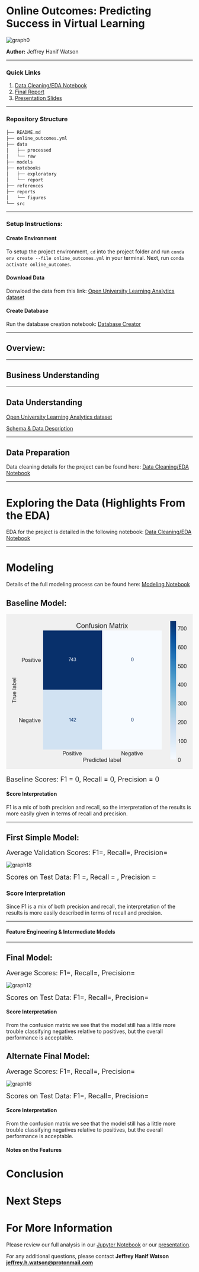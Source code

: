 # Online Outcomes: Predicting Success in Virtual Learning

![graph0](./reports/figures/aug_neg.png)

**Author:** Jeffrey Hanif Watson
***
### Quick Links
1. [Data Cleaning/EDA Notebook](./notebooks/exploratory/cleaning_eda.ipynb)
2. [Final Report](./notebooks/report/report.ipynb)
3. [Presentation Slides](./reports/presentation.pdf)
***
### Repository Structure

```
├── README.md
├── online_outcomes.yml
├── data
│   ├── processed
│   └── raw
├── models
├── notebooks
│   ├── exploratory
│   └── report
├── references
├── reports
│   └── figures
└── src
```
***
### Setup Instructions:

#### Create Environment
To setup the project environment, `cd` into the project folder and run `conda env create --file
online_outcomes.yml` in your terminal. Next, run `conda activate online_outcomes`.

#### Download Data
Donwload the data from this link: [Open University Learning Analytics dataset](https://analyse.kmi.open.ac.uk/open_dataset) 

#### Create Database
Run the database creation notebook: [Database Creator](./data/db_creator.ipynb)
***
## Overview:

***
## Business Understanding
 
***
## Data Understanding
[Open University Learning Analytics dataset](https://analyse.kmi.open.ac.uk/open_dataset) 

[Schema & Data Description](https://analyse.kmi.open.ac.uk/open_dataset#description)

***
## Data Preparation
Data cleaning details for the project can be found here:
[Data Cleaning/EDA Notebook](./notebooks/exploratory/cleaning_eda.ipynb)

***
# Exploring the  Data (Highlights From the EDA)
EDA for the project is detailed in the following notebook: [Data Cleaning/EDA Notebook](./notebooks/exploratory/cleaning_eda.ipynb)

***
# Modeling

Details of the full modeling process can be found here:
[Modeling Notebook](./notebooks/exploratory/modeling_eda.ipynb)


## Baseline Model:

![graph8](./reports/figures/dummy.png)

<font size="4">Baseline Scores: F1 = 0, Recall = 0, Precision = 0</font>

#### Score Interpretation
F1 is a mix of both precision and recall, so the interpretation of the results is more easily given in terms of recall and precision. 

***
## First Simple Model:

<font size="4">Average Validation Scores: F1=, Recall=, Precision=</font>



![graph18](./reports/figures/baseline_cm.png)

<font size="4">Scores on Test Data: F1 =, Recall = , Precision = </font>

### Score Interpretation
Since F1 is a mix of both precision and recall, the interpretation of the results is more easily described in terms of recall and precision. 

***
#### Feature Engineering & Intermediate Models

***
## Final Model:
<font size="4"> </font>

<font size="4">Average Scores: F1=, Recall=, Precision=</font>

![graph12](./reports/figures/tuned_logreg_cm.png)

<font size="4">Scores on Test Data: F1=, Recall=, Precision=</font>

#### Score Interpretation
From the confusion matrix we see that the model still has a little more trouble classifying negatives relative to positives, but the overall performance is acceptable.


## Alternate Final Model:  
<font size="4"></font>

<font size="4">Average Scores: F1=, Recall=, Precision=</font>


![graph16](./reports/figures/tuned_rf_cm.png)

<font size="4">Scores on Test Data: F1=, Recall=, Precision=</font>

#### Score Interpretation
From the confusion matrix we see that the model still has a little more trouble classifying negatives relative to positives, but the overall performance is acceptable.

#### Notes on the Features

# Conclusion


# Next Steps

# For More Information

Please review our full analysis in our [Jupyter Notebook](./notebooks/report/report.ipynb) or our [presentation](./reports/presentation.pdf).

For any additional questions, please contact **Jeffrey Hanif Watson jeffrey.h.watson@protonmail.com**
